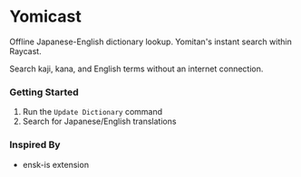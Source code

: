 # Yomicast

Offline Japanese-English dictionary lookup. Yomitan's instant search within Raycast.

Search kaji, kana, and English terms without an internet connection.

### Getting Started

1. Run the `Update Dictionary` command
2. Search for Japanese/English translations

### Inspired By

- ensk-is extension
